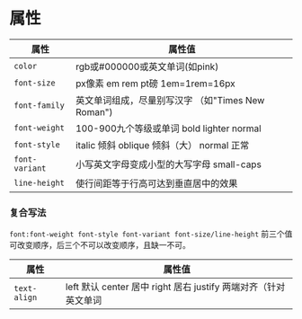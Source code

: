 # 属性
| 属性           | 属性值                                             |
| -------------- | -------------------------------------------------- |
| `color`        | rgb或#000000或英文单词(如pink)                     |
| `font-size`    | px像素 em rem pt磅 1em=1rem=16px                   |
| `font-family`  | 英文单词组成，尽量别写汉字  （如"Times New Roman") |
| `font-weight`  | 100-900九个等级或单词 bold lighter normal          |
| `font-style`   | italic 倾斜 oblique 倾斜（大） normal 正常         |
| `font-variant` | 小写英文字母变成小型的大写字母 small-caps          |
| `line-height`  | 使行间距等于行高可达到垂直居中的效果                   |

### 复合写法
`font:font-weight font-style font-variant font-size/line-height`
前三个值可改变顺序，后三个不可以改变顺序，且缺一不可。

| 属性         | 属性值 |
| ------------ | ------ |
| `text-align` | left 默认 center 居中 right 居右 justify 两端对齐（针对英文单词       |